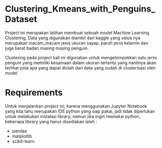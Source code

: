 # Clustering_Kmeans_with_Penguins_Dataset

Project ini merupakan latihan membuat sebuah model Machine Learning Clustering,
Data yang digunakan diambil dari kaggle yang value nya merupakan macam_macam jenis ukuran
sayap, paruh jenis kelamin dan juga berat badan masing masing penguin.

Clustering pada project kali ini digunakan untuk mengelompokkan satu jenis penguin yang
memiliki kesamaan dalam ukuran tertentu yang nantinya akan terlihat pola apa yang dapat diolah
dari data yang sudah di clusterisasi oleh model

# Requirements

Untuk menjalankan project ini, karena menggunakan Jupyter Notebook yang kita tahu merupakan IDE python
yang siap pakai, jadi tidak diperlukan untuk melakukan instalasi library, namun jika ingin memakai 
python, beberapa library yang harus disediakan ialah :

  * pandas
  * matplotlib
  * scikit-learn
